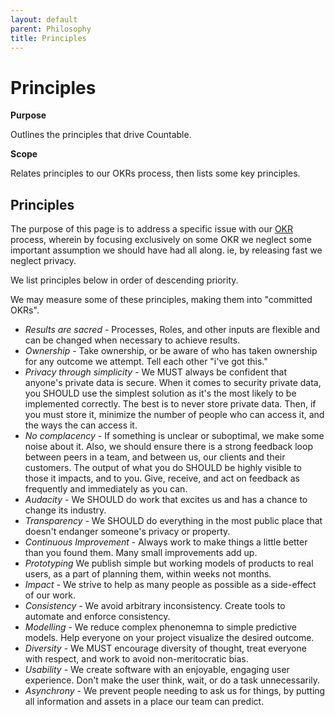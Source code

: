 ```yaml
---
layout: default
parent: Philosophy
title: Principles
---
```


# Principles

**Purpose**

Outlines the principles that drive Countable.

**Scope**

Relates principles to our OKRs process, then lists some key principles.

## Principles

The purpose of this page is to address a specific issue with our
[OKR](../operations/OKRS)
process, wherein by focusing exclusively on some OKR we neglect some
important assumption we should have had all along. ie, by releasing fast
we neglect privacy.

We list principles below in order of descending priority.

We may measure some of these principles, making them into "committed
OKRs".

  - *Results are sacred* - Processes, Roles, and other inputs are
    flexible and can be changed when necessary to achieve results.
  - *Ownership* - Take ownership, or be aware of who has taken ownership
    for any outcome we attempt. Tell each other "i've got this."
  - *Privacy through simplicity* - We MUST always be confident that
    anyone's private data is secure. When it comes to security private
    data, you SHOULD use the simplest solution as it's the most likely
    to be implemented correctly. The best is to never store private
    data. Then, if you must store it, minimize the number of people who
    can access it, and the ways the can access it.
  - *No complacency* - If something is unclear or suboptimal, we make
    some noise about it. Also, we should ensure there is a strong
    feedback loop between peers in a team, and between us, our clients
    and their customers. The output of what you do SHOULD be highly
    visible to those it impacts, and to you. Give, receive, and act on
    feedback as frequently and immediately as you can.
  - *Audacity* - We SHOULD do work that excites us and has a chance to
    change its industry.
  - *Transparency* - We SHOULD do everything in the most public place
    that doesn't endanger someone's privacy or property.
  - *Continuous Improvement* - Always work to make things a little
    better than you found them. Many small improvements add up.
  - *Prototyping* We publish simple but working models of products to
    real users, as a part of planning them, within weeks not months.
  - *Impact* - We strive to help as many people as possible as a
    side-effect of our work.
  - *Consistency* - We avoid arbitrary inconsistency. Create tools to
    automate and enforce consistency.
  - *Modelling* - We reduce complex phenonemna to simple predictive
    models. Help everyone on your project visualize the desired outcome.
  - *Diversity* - We MUST encourage diversity of thought, treat everyone
    with respect, and work to avoid non-meritocratic bias.
  - *Usability* - We create software with an enjoyable, engaging user
    experience. Don't make the user think, wait, or do a task
    unnecessarily.
  - *Asynchrony* - We prevent people needing to ask us for things, by
    putting all information and assets in a place our team can predict.

